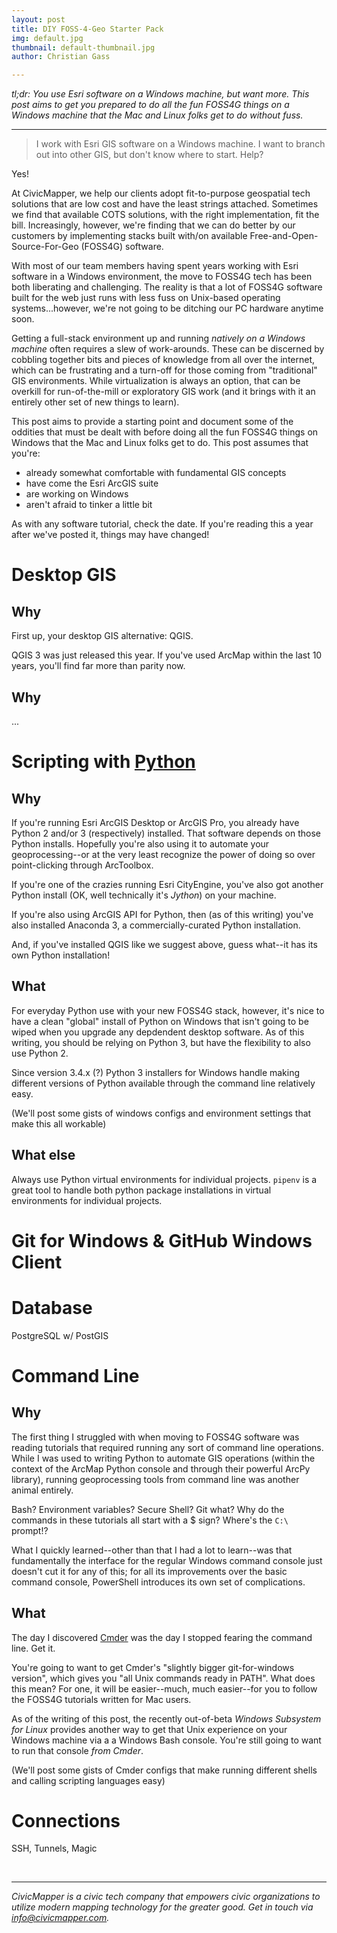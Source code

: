 ```yaml
---
layout: post
title: DIY FOSS-4-Geo Starter Pack
img: default.jpg
thumbnail: default-thumbnail.jpg
author: Christian Gass

---
```


*tl;dr: You use Esri software on a Windows machine, but want more. This post aims to get you prepared to do all the fun FOSS4G things on a Windows machine that the Mac and Linux folks get to do without fuss.*

---

> I work with Esri GIS software on a Windows machine. I want to branch out into other GIS, but don't know where to start. Help?

Yes!

At CivicMapper, we help our clients adopt fit-to-purpose geospatial tech solutions that are low cost and have the least strings attached. Sometimes we find that available COTS solutions, with the right implementation, fit the bill. Increasingly, however, we're finding that we can do better by our customers by implementing stacks built with/on available Free-and-Open-Source-For-Geo (FOSS4G) software.

With most of our team members having spent years working with Esri software in a Windows environment, the move to FOSS4G tech has been both liberating and challenging. The reality is that a lot of FOSS4G software built for the web just runs with less fuss on Unix-based operating systems...however, we're not going to be ditching our PC hardware anytime soon.

 Getting a full-stack environment up and running *natively on a Windows machine* often requires a slew of work-arounds. These can be discerned by cobbling together bits and pieces of knowledge from all over the internet, which can be frustrating and a turn-off for those coming from "traditional" GIS environments. While virtualization is always an option, that can be overkill for run-of-the-mill or exploratory GIS work (and it brings with it an entirely other set of new things to learn).

This post aims to provide a starting point and document some of the oddities that must be dealt with before doing all the fun FOSS4G things on Windows that the Mac and Linux folks get to do. This post assumes that you're:

* already somewhat comfortable with fundamental GIS concepts
* have come the Esri ArcGIS suite
* are working on Windows
* aren't afraid to tinker a little bit

As with any software tutorial, check the date. If you're reading this a year after we've posted it, things may have changed! 

# Desktop GIS

## Why

First up, your desktop GIS alternative: QGIS. 

QGIS 3 was just released this year. If you've used ArcMap within the last 10 years, you'll find far more than parity now.

## Why

...

# Scripting with [Python](https://www.python.org/)

## Why

If you're running Esri ArcGIS Desktop or ArcGIS Pro, you already have Python 2 and/or 3 (respectively) installed. That software depends on those Python installs. Hopefully you're also using it to automate your geoprocessing--or at the very least recognize the power of doing so over point-clicking through ArcToolbox.

If you're one of the crazies running Esri CityEngine, you've also got another Python install (OK, well technically it's *Jython*) on your machine.

If you're also using ArcGIS API for Python, then (as of this writing) you've also installed Anaconda 3, a commercially-curated Python installation.

And, if you've installed QGIS like we suggest above, guess what--it has its own Python installation!

## What

For everyday Python use with your new FOSS4G stack, however, it's nice to have a clean "global" install of Python on Windows that isn't going to be wiped when you upgrade any depdendent desktop software. As of this writing, you should be relying on Python 3, but have the flexibility to also use Python 2.

Since version 3.4.x (?) Python 3 installers for Windows handle making different versions of Python available through the command line relatively easy.

(We'll post some gists of windows configs and environment settings that make this all workable)

## What else

Always use Python virtual environments for individual projects. `pipenv` is a great tool to handle both python package installations in virtual environments for individual projects.

# Git for Windows & GitHub Windows Client

# Database

PostgreSQL w/ PostGIS

# Command Line

## Why

The first thing I struggled with when moving to FOSS4G software was reading tutorials that required running any sort of command line operations. While I was used to writing Python to automate GIS operations (within the context of the ArcMap Python console and through their powerful ArcPy library), running geoprocessing tools from command line was another animal entirely.

Bash? Environment variables? Secure Shell? Git what? Why do the commands in these tutorials all start with a $ sign? Where's the `C:\` prompt!?

What I quickly learned--other than that I had a lot to learn--was that fundamentally the interface for the regular Windows command console just doesn't cut it for any of this; for all its improvements over the basic command console, PowerShell introduces its own set of complications.

## What

The day I discovered [Cmder](http://cmder.net/) was the day I stopped fearing the command line. Get it.

You're going to want to get Cmder's "slightly bigger git-for-windows version", which gives you "all Unix commands ready in PATH". What does this mean? For one, it will be easier--much, much easier--for you to follow the FOSS4G tutorials written for Mac users.

As of the writing of this post, the recently out-of-beta *Windows Subsystem for Linux* provides another way to get that Unix experience on your Windows machine via a a Windows Bash console. You're still going to want to run that console *from Cmder*.

(We'll post some gists of Cmder configs that make running different shells and calling scripting languages easy)

# Connections

SSH, Tunnels, Magic


<br>
<hr>

*CivicMapper is a civic tech company that empowers civic organizations to utilize modern mapping technology for the greater good. Get in touch via [info@civicmapper.com](mailto:info@civicmapper.com).*
